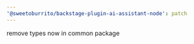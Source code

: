 ```yaml
---
'@sweetoburrito/backstage-plugin-ai-assistant-node': patch
---
```


remove types now in common package
